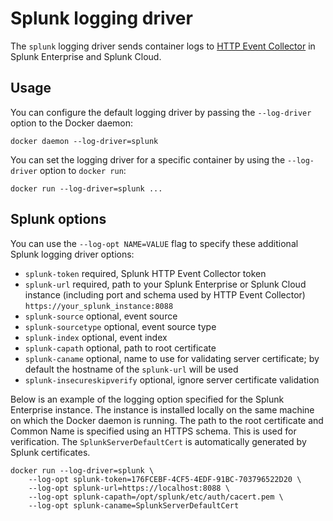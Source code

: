 <!--[metadata]>
+++
title = "Splunk logging driver"
description = "Describes how to use the Splunk logging driver."
keywords = ["splunk, docker, logging, driver"]
[menu.main]
parent = "smn_logging"
weight = 2
+++
<![end-metadata]-->

# Splunk logging driver

The `splunk` logging driver sends container logs to
[HTTP Event Collector](http://dev.splunk.com/view/event-collector/SP-CAAAE6M)
in Splunk Enterprise and Splunk Cloud.

## Usage

You can configure the default logging driver by passing the `--log-driver`
option to the Docker daemon:

    docker daemon --log-driver=splunk

You can set the logging driver for a specific container by using the
`--log-driver` option to `docker run`:

    docker run --log-driver=splunk ...

## Splunk options

You can use the `--log-opt NAME=VALUE` flag to specify these additional Splunk
logging driver options:

  - `splunk-token` required, Splunk HTTP Event Collector token
  - `splunk-url` required, path to your Splunk Enterprise or Splunk Cloud instance
      (including port and schema used by HTTP Event Collector) `https://your_splunk_instance:8088`
  - `splunk-source` optional, event source
  - `splunk-sourcetype` optional, event source type
  - `splunk-index` optional, event index
  - `splunk-capath` optional, path to root certificate
  - `splunk-caname` optional, name to use for validating server
      certificate; by default the hostname of the `splunk-url` will be used
  - `splunk-insecureskipverify` optional, ignore server certificate validation

Below is an example of the logging option specified for the Splunk Enterprise
instance. The instance is installed locally on the same machine on which the
Docker daemon is running. The path to the root certificate and Common Name is
specified using an HTTPS schema. This is used for verification.
The `SplunkServerDefaultCert` is automatically generated by Splunk certificates.

    docker run --log-driver=splunk \
        --log-opt splunk-token=176FCEBF-4CF5-4EDF-91BC-703796522D20 \
        --log-opt splunk-url=https://localhost:8088 \
        --log-opt splunk-capath=/opt/splunk/etc/auth/cacert.pem \
        --log-opt splunk-caname=SplunkServerDefaultCert
